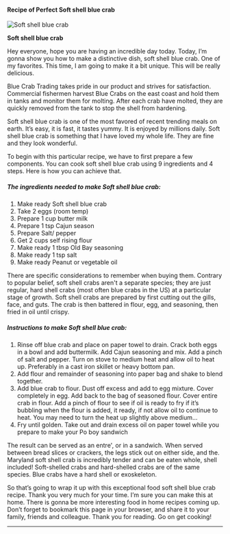             

#### Recipe of Perfect Soft shell blue crab

![Soft shell blue crab](https://img-global.cpcdn.com/recipes/88d5a71b7facc894/751x532cq70/soft-shell-blue-crab-recipe-main-photo.jpg)

**Soft shell blue crab**

Hey everyone, hope you are having an incredible day today. Today, I’m gonna show you how to make a distinctive dish, soft shell blue crab. One of my favorites. This time, I am going to make it a bit unique. This will be really delicious.

Blue Crab Trading takes pride in our product and strives for satisfaction. Commercial fishermen harvest Blue Crabs on the east coast and hold them in tanks and monitor them for molting. After each crab have molted, they are quickly removed from the tank to stop the shell from hardening.

Soft shell blue crab is one of the most favored of recent trending meals on earth. It’s easy, it is fast, it tastes yummy. It is enjoyed by millions daily. Soft shell blue crab is something that I have loved my whole life. They are fine and they look wonderful.

To begin with this particular recipe, we have to first prepare a few components. You can cook soft shell blue crab using 9 ingredients and 4 steps. Here is how you can achieve that.

##### The ingredients needed to make Soft shell blue crab:

1.  Make ready Soft shell blue crab
2.  Take 2 eggs (room temp)
3.  Prepare 1 cup butter milk
4.  Prepare 1 tsp Cajun season
5.  Prepare Salt/ pepper
6.  Get 2 cups self rising flour
7.  Make ready 1 tbsp Old Bay seasoning
8.  Make ready 1 tsp salt
9.  Make ready Peanut or vegetable oil

There are specific considerations to remember when buying them. Contrary to popular belief, soft shell crabs aren't a separate species; they are just regular, hard shell crabs (most often blue crabs in the US) at a particular stage of growth. Soft shell crabs are prepared by first cutting out the gills, face, and guts. The crab is then battered in flour, egg, and seasoning, then fried in oil until crispy.

##### Instructions to make Soft shell blue crab:

1.  Rinse off blue crab and place on paper towel to drain. Crack both eggs in a bowl and add buttermilk. Add Cajun seasoning and mix. Add a pinch of salt and pepper. Turn on stove to medium heat and allow oil to heat up. Preferably in a cast iron skillet or heavy bottom pan.
2.  Add flour and remainder of seasoning into paper bag and shake to blend together.
3.  Add blue crab to flour. Dust off excess and add to egg mixture. Cover completely in egg. Add back to the bag of seasoned flour. Cover entire crab in flour. Add a pinch of flour to see if oil is ready to fry if it’s bubbling when the flour is added, it ready, if not allow oil to continue to heat. You may need to turn the heat up slightly above medium…
4.  Fry until golden. Take out and drain excess oil on paper towel while you prepare to make your Po boy sandwich

The result can be served as an entre', or in a sandwich. When served between bread slices or crackers, the legs stick out on either side, and the. Maryland soft shell crab is incredibly tender and can be eaten whole, shell included! Soft-shelled crabs and hard-shelled crabs are of the same species. Blue crabs have a hard shell or exoskeleton.

So that’s going to wrap it up with this exceptional food soft shell blue crab recipe. Thank you very much for your time. I’m sure you can make this at home. There is gonna be more interesting food in home recipes coming up. Don’t forget to bookmark this page in your browser, and share it to your family, friends and colleague. Thank you for reading. Go on get cooking!

* * *